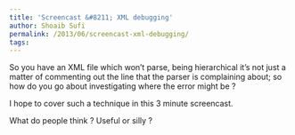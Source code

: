 ```yaml
---
title: 'Screencast &#8211; XML debugging'
author: Shoaib Sufi
permalink: /2013/06/screencast-xml-debugging/
tags:
---
```

So you have an XML file which won&#8217;t parse, being hierarchical it&#8217;s not just a matter of commenting out the line that the parser is complaining about; so how do you go about investigating where the error might be ?

I hope to cover such a technique in this 3 minute screencast.

What do people think ? Useful or silly ?
